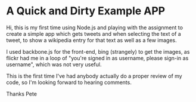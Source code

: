 A Quick and Dirty Example APP
================================

Hi, this is my first time using Node.js and playing with the assignment to create a simple app which gets tweets and when selecting the text of a tweet, to show a wikipedia entry for that text as well as a few images. 

I used backbone.js for the front-end, bing (strangely) to get the images, as flickr had me in a loop of "you're signed in as username, please sign-in as username", which was not very useful. 

This is the first time I've had anybody actually do a proper review of my code, so I'm looking forward to hearing comments. 

Thanks
Pete